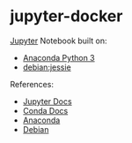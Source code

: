 # jupyter-docker

[Jupyter](http://jupyter.org/) Notebook built on:
- [Anaconda Python 3](http://docs.continuum.io/anaconda/index)
- [debian:jessie](https://hub.docker.com/r/library/debian/)

References:
- [Jupyter Docs](https://jupyter.readthedocs.org/)
- [Conda Docs](http://conda.pydata.org/docs/using/using.html)
- [Anaconda](https://www.continuum.io/why-anaconda)
- [Debian](https://www.debian.org/)
